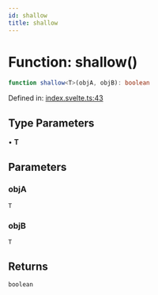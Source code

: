 ```yaml
---
id: shallow
title: shallow
---
```


<!-- DO NOT EDIT: this page is autogenerated from the type comments -->

# Function: shallow()

```ts
function shallow<T>(objA, objB): boolean
```

Defined in: [index.svelte.ts:43](https://github.com/I-am-abdulazeez/store/blob/main/packages/svelte-store/src/index.svelte.ts#L43)

## Type Parameters

• **T**

## Parameters

### objA

`T`

### objB

`T`

## Returns

`boolean`
